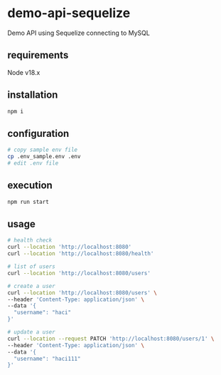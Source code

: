 # demo-api-sequelize

Demo API using Sequelize connecting to MySQL

## requirements

Node v18.x

## installation

```sh
npm i
```

## configuration

```sh
# copy sample env file
cp .env_sample.env .env
# edit .env file
```

## execution

```sh
npm run start
```

## usage

```sh
# health check
curl --location 'http://localhost:8080'
curl --location 'http://localhost:8080/health'

# list of users
curl --location 'http://localhost:8080/users'

# create a user
curl --location 'http://localhost:8080/users' \
--header 'Content-Type: application/json' \
--data '{
  "username": "haci"
}'

# update a user
curl --location --request PATCH 'http://localhost:8080/users/1' \
--header 'Content-Type: application/json' \
--data '{
  "username": "haci111"
}'
```
